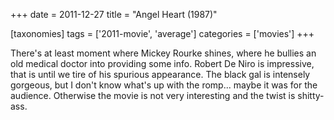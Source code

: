 +++
date = 2011-12-27
title = "Angel Heart (1987)"

[taxonomies]
tags = ['2011-movie', 'average']
categories = ['movies']
+++

There's at least moment where Mickey Rourke shines, where he bullies an
old medical doctor into providing some info. Robert De Niro is
impressive, that is until we tire of his spurious appearance. The black
gal is intensely gorgeous, but I don't know what's up with the
romp... maybe it was for the audience. Otherwise the movie is not very
interesting and the twist is shitty-ass.
